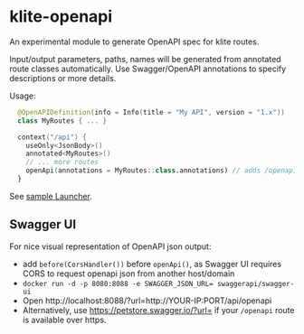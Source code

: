 # klite-openapi

An experimental module to generate OpenAPI spec for klite routes.

Input/output parameters, paths, names will be generated from annotated route classes automatically.
Use Swagger/OpenAPI annotations to specify descriptions or more details.

Usage:
```kotlin
  @OpenAPIDefinition(info = Info(title = "My API", version = "1.x"))
  class MyRoutes { ... }

  context("/api") {
    useOnly<JsonBody>()
    annotated<MyRoutes>()
    // ... more routes
    openApi(annotations = MyRoutes::class.annotations) // adds /openapi endpoint to the /api context
  }
```

See [sample Launcher](../sample/src/Launcher.kt).

## Swagger UI

For nice visual representation of OpenAPI json output:
* add `before(CorsHandler())` before `openApi()`, as Swagger UI requires CORS to request openapi json from another host/domain
* `docker run -d -p 8080:8088 -e SWAGGER_JSON_URL= swaggerapi/swagger-ui`
* Open http://localhost:8088/?url=http://YOUR-IP:PORT/api/openapi
* Alternatively, use https://petstore.swagger.io/?url= if your `/openapi` route is available over https.
